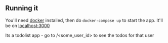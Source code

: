 ## Running it

You'll need [docker](https://store.docker.com/editions/community/docker-ce-desktop-mac) installed, then do `docker-compose up` to start the app. It'll be on [localhost:3000](http://localhost:3000)

Its a todolist app - go to /<some_user_id> to see the todos for that user
